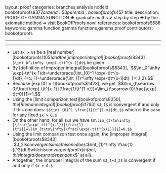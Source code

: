 layout: proof
categories: branches,analysis
nodeid: bookofproofs$8377
orderid: 50
parentid: bookofproofs$457
title: 
description: PROOF OF GAMMA FUNCTION ★ graduate maths ✔ step by step ✚ by the axiomatic method ➜ visit BookOfProofs now!
references: bookofproofs$586
keywords: gamma function,gamma functions,gamma,proof
contributors: bookofproofs

---


---

* Let `$x > 0$` be a [real number][bookofproofs$1105] and the [improper integral][bookofproofs$8343] `$\int_0^\infty \exp(-t)t^{x-1}dt$` be given.
* By [definition of improper integral][bookofproofs$8343], `$$\int_0^\infty \exp(-t)t^{x-1}dt=\underbrace{\int_{0}^1 \exp(-t)t^{x-1}dt}_{=:J_1}+\underbrace{\int_{1}^\infty \exp(-t)t^{x-1}dt}_{=:J_2}.$$`
* Because [$\exp(0)=1$][bookofproofs$1423], we get `$$\lim_{t\searrow 0}\frac{\exp(-t)t^{x-1}}{\frac{1}{t^{1-x}}}=\lim_{t\searrow 0}\frac{\exp(-t)t^0}{1}=1.$$`
* Using the [limit comparizon test][bookofproofs$8350], the [Riemann integral][bookofproofs$1763]  `$J_1$` is convergent if and only if this one does: `$$\int_{0}^1 \frac{1}{t^{1-x}}dt,$$` which is the case for any fixed `$x > 0.$` 
* On the other hand, for all `$x$` we have `$$\lim_{t\to\infty }\frac{\exp(-t)t^{x-1}}{\frac{1}{t^2}}=\lim_{t\to\infty}\frac{\exp(-t)t^{x+1}}{1}=0.$$`
* Using the limit comparizon test once again, the [improper integral][bookofproofs$8343] `$J_2$` is convergent since this one does: `$$\int_{1}^\infty \frac{1}{t^2}dt,$$` which is convergent for all `$x$` (in fact, this integral does not depend on `$x$` at all).
* Altogether, the improper integral of the sum `$J_1+J_2$` is convergent if and only if `$x > 0.$`
